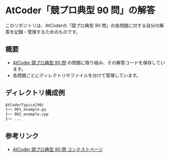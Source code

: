 # AtCoder「競プロ典型 90 問」の解答

このリポジトリは、AtCoderの「競プロ典型 90 問」の各問題に対する自分の解答を記録・管理するためのものです。

## 概要

- [AtCoder 競プロ典型 90 問](https://atcoder.jp/contests/typical90) の問題に取り組み、その解答コードを保存しています。
- 各問題ごとにディレクトリやファイルを分けて管理しています。

## ディレクトリ構成例

```txt
AtCoderTypical90/
├── 001_example.py
├── 002_example.cpp
├── ...
```

## 参考リンク

- [AtCoder 競プロ典型 90 問 コンテストページ](https://atcoder.jp/contests/typical90)
